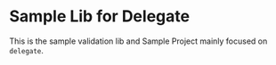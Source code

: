 # Sample Lib for Delegate

This is the sample validation lib and Sample Project mainly focused on `delegate`.
